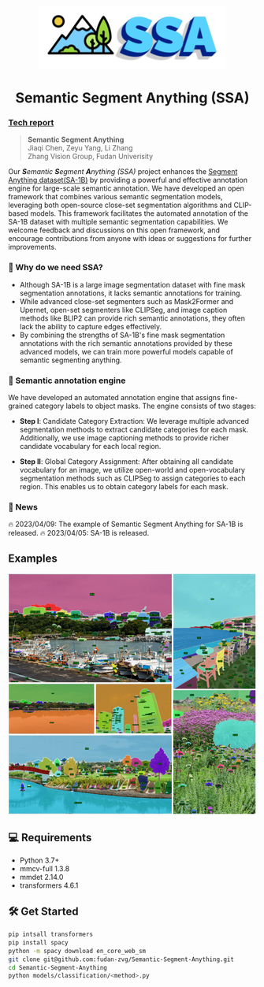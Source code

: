 <p align="center">
  <img src="./figures/logo.png" alt="SSA-1B Icon"/>
</p>

<h1 align="center">Semantic Segment Anything (SSA)</h1>

### [Tech report]()
> **Semantic Segment Anything**  
> Jiaqi Chen, Zeyu Yang, Li Zhang  
> Zhang Vision Group, Fudan Univerisity

Our _**S**emantic **S**egment **A**nything (SSA)_ project enhances the [Segment Anything dataset(SA-1B)](https://segment-anything.com/) 
by providing a powerful and effective annotation engine for large-scale semantic annotation.
We have developed an open framework that combines various semantic segmentation models, leveraging both open-source close-set segmentation algorithms and CLIP-based models. 
This framework facilitates the automated annotation of the SA-1B dataset with multiple semantic segmentation capabilities. We welcome feedback and discussions on this open framework, and encourage contributions from anyone with ideas or suggestions for further improvements.

### 🤔 Why do we need SSA?
- Although SA-1B is a large image segmentation dataset with fine mask segmentation annotations, it lacks semantic annotations for training.
- While advanced close-set segmenters such as Mask2Former and Upernet, open-set segmenters like CLIPSeg, and image caption methods like BLIP2 can provide rich semantic annotations, they often lack the ability to capture edges effectively.
- By combining the strengths of SA-1B's fine mask segmentation annotations with the rich semantic annotations provided by these advanced models, we can train more powerful models capable of semantic segmenting anything.
### 🚄 Semantic annotation engine
We have developed an automated annotation engine that assigns fine-grained category labels to object masks. The engine consists of two stages:
- **Step I**: Candidate Category Extraction: We leverage multiple advanced segmentation methods to extract candidate categories for each mask. Additionally, we use image captioning methods to provide richer candidate vocabulary for each local region.

- **Step II**: Global Category Assignment: After obtaining all candidate vocabulary for an image, we utilize open-world and open-vocabulary segmentation methods such as CLIPSeg to assign categories to each region. This enables us to obtain category labels for each mask.
### 📖 News
🔥 2023/04/09: The example of Semantic Segment Anything for SA-1B is released.
🔥 2023/04/05: SA-1B is released.  

## Examples
![](./figures/example.png)
## 💻 Requirements
- Python 3.7+
- mmcv-full 1.3.8
- mmdet 2.14.0
- transformers 4.6.1
## 🛠️ Get Started

```bash
pip intsall transformers
pip install spacy
python -m spacy download en_core_web_sm
git clone git@github.com:fudan-zvg/Semantic-Segment-Anything.git
cd Semantic-Segment-Anything
python models/classification/<method>.py
```

